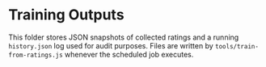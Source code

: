 # Training Outputs

This folder stores JSON snapshots of collected ratings and a running
`history.json` log used for audit purposes. Files are written by
`tools/train-from-ratings.js` whenever the scheduled job executes.
